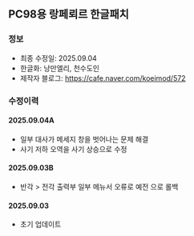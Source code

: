 ## PC98용 랑페뢰르 한글패치
### 정보
* 최종 수정일: 2025.09.04
* 한글화: 낭만엘리, 천수도인
* 제작자 블로그: https://cafe.naver.com/koeimod/572

### 수정이력
#### 2025.09.04A
* 일부 대사가 메세지 창을 벗어나는 문제 해결
* 사기 저하 오역을 사기 상승으로 수정

#### 2025.09.03B
* 반각 > 전각 출력부 일부 메뉴서 오류로 예전 으로 롤백
#### 2025.09.03
* 초기 업데이트